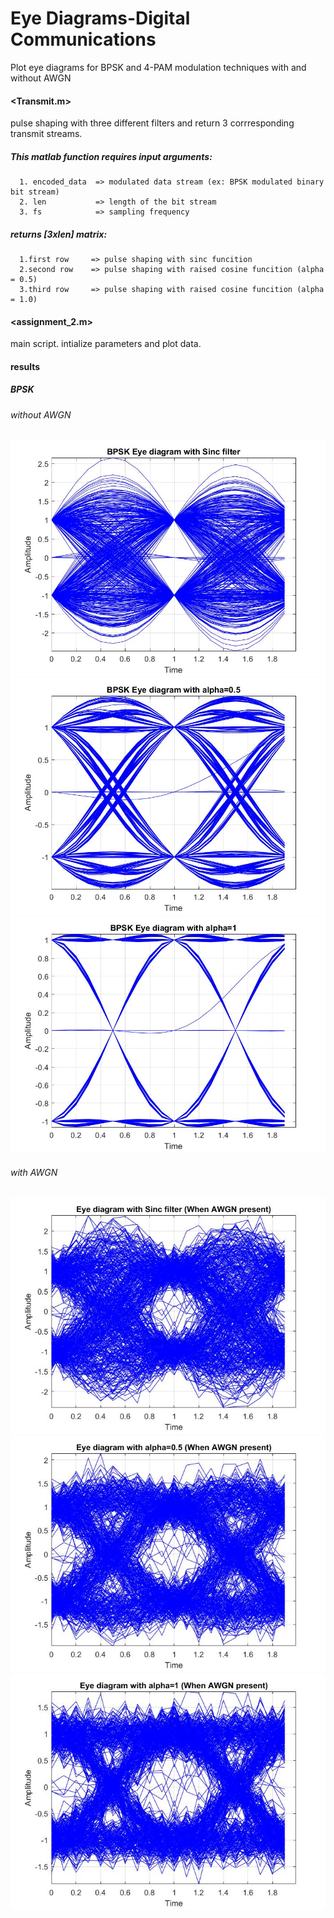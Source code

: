 # Eye Diagrams-Digital Communications
Plot eye diagrams for BPSK and 4-PAM modulation techniques with and without AWGN 

#### <Transmit.m>

pulse shaping with three different filters and return 3 corrresponding transmit streams.

##### This matlab function requires input arguments:
      1. encoded_data  => modulated data stream (ex: BPSK modulated binary bit stream)
      2. len           => length of the bit stream
      3. fs            => sampling frequency
      
##### returns [3xlen] matrix:
      1.first row     => pulse shaping with sinc funcition
      2.second row    => pulse shaping with raised cosine funcition (alpha = 0.5)
      3.third row     => pulse shaping with raised cosine funcition (alpha = 1.0)
      
 
 #### <assignment_2.m>

main script. intialize parameters and plot data.

#### results
##### BPSK
###### without AWGN 
![Eye diagram with Sinc filter](https://github.com/damithkawshan/Eye-Diagrams-Digital-Communications/blob/master/figures/fig1.jpg)
![Eye diagram with alpha=0.5](https://github.com/damithkawshan/Eye-Diagrams-Digital-Communications/blob/master/figures/fig2.jpg)
![Eye diagram with alpha=1](https://github.com/damithkawshan/Eye-Diagrams-Digital-Communications/blob/master/figures/fig3.jpg)
###### with AWGN

![Eye diagram with Sinc filter](https://github.com/damithkawshan/Eye-Diagrams-Digital-Communications/blob/master/Eye_sinc_AWGN.jpg)
![Eye diagram with alpha=0.5](https://github.com/damithkawshan/Eye-Diagrams-Digital-Communications/blob/master/Eye_Rcos5_AWGN.jpg)
![Eye diagram with alpha=1](https://github.com/damithkawshan/Eye-Diagrams-Digital-Communications/blob/master/Eye_Rcos1_AWGN.jpg)
